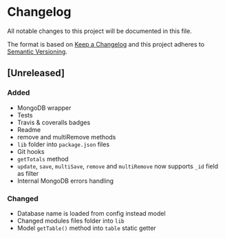 # Changelog

All notable changes to this project will be documented in this file.

The format is based on [Keep a Changelog](http://keepachangelog.com/en/1.0.0/)
and this project adheres to [Semantic Versioning](http://semver.org/spec/v2.0.0.html).

## [Unreleased]

### Added
- MongoDB wrapper
- Tests
- Travis & coveralls badges
- Readme
- remove and multiRemove methods
- `lib` folder into `package.json` files
- Git hooks
- `getTotals` method
- `update`, `save`, `multiSave`, `remove` and `multiRemove` now supports `_id` field as filter
- Internal MongoDB errors handling

### Changed
- Database name is loaded from config instead model
- Changed modules files folder into `lib`
- Model `getTable()` method into `table` static getter